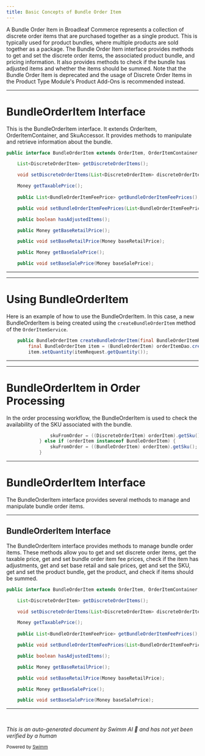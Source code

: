```yaml
---
title: Basic Concepts of Bundle Order Item
---
```

A Bundle Order Item in Broadleaf Commerce represents a collection of discrete order items that are purchased together as a single product. This is typically used for product bundles, where multiple products are sold together as a package. The Bundle Order Item interface provides methods to get and set the discrete order items, the associated product bundle, and pricing information. It also provides methods to check if the bundle has adjusted items and whether the items should be summed. Note that the Bundle Order Item is deprecated and the usage of Discrete Order Items in the Product Type Module's Product Add-Ons is recommended instead.

<SwmSnippet path="/core/broadleaf-framework/src/main/java/org/broadleafcommerce/core/order/domain/BundleOrderItem.java" line="31">

---

# BundleOrderItem Interface

This is the BundleOrderItem interface. It extends OrderItem, OrderItemContainer, and SkuAccessor. It provides methods to manipulate and retrieve information about the bundle.

```java
public interface BundleOrderItem extends OrderItem, OrderItemContainer, SkuAccessor {

    List<DiscreteOrderItem> getDiscreteOrderItems();

    void setDiscreteOrderItems(List<DiscreteOrderItem> discreteOrderItems);

    Money getTaxablePrice();
    
    public List<BundleOrderItemFeePrice> getBundleOrderItemFeePrices();

    public void setBundleOrderItemFeePrices(List<BundleOrderItemFeePrice> bundleOrderItemFeePrices);

    public boolean hasAdjustedItems();

    public Money getBaseRetailPrice();

    public void setBaseRetailPrice(Money baseRetailPrice);

    public Money getBaseSalePrice();

    public void setBaseSalePrice(Money baseSalePrice);
```

---

</SwmSnippet>

<SwmSnippet path="/core/broadleaf-framework/src/main/java/org/broadleafcommerce/core/order/service/OrderItemServiceImpl.java" line="346">

---

# Using BundleOrderItem

Here is an example of how to use the BundleOrderItem. In this case, a new BundleOrderItem is being created using the `createBundleOrderItem` method of the `OrderItemService`.

```java
    public BundleOrderItem createBundleOrderItem(final BundleOrderItemRequest itemRequest) {
        final BundleOrderItem item = (BundleOrderItem) orderItemDao.create(OrderItemType.BUNDLE);
        item.setQuantity(itemRequest.getQuantity());
```

---

</SwmSnippet>

<SwmSnippet path="/core/broadleaf-framework/src/main/java/org/broadleafcommerce/core/order/service/workflow/CheckAddAvailabilityActivity.java" line="91">

---

# BundleOrderItem in Order Processing

In the order processing workflow, the BundleOrderItem is used to check the availability of the SKU associated with the bundle.

```java
                skuFromOrder = ((DiscreteOrderItem) orderItem).getSku();
            } else if (orderItem instanceof BundleOrderItem) {
                skuFromOrder = ((BundleOrderItem) orderItem).getSku();
            }
```

---

</SwmSnippet>

# BundleOrderItem Interface

The BundleOrderItem interface provides several methods to manage and manipulate bundle order items.

<SwmSnippet path="/core/broadleaf-framework/src/main/java/org/broadleafcommerce/core/order/domain/BundleOrderItem.java" line="31">

---

## BundleOrderItem Interface

The BundleOrderItem interface provides methods to manage bundle order items. These methods allow you to get and set discrete order items, get the taxable price, get and set bundle order item fee prices, check if the item has adjustments, get and set base retail and sale prices, get and set the SKU, get and set the product bundle, get the product, and check if items should be summed.

```java
public interface BundleOrderItem extends OrderItem, OrderItemContainer, SkuAccessor {

    List<DiscreteOrderItem> getDiscreteOrderItems();

    void setDiscreteOrderItems(List<DiscreteOrderItem> discreteOrderItems);

    Money getTaxablePrice();
    
    public List<BundleOrderItemFeePrice> getBundleOrderItemFeePrices();

    public void setBundleOrderItemFeePrices(List<BundleOrderItemFeePrice> bundleOrderItemFeePrices);

    public boolean hasAdjustedItems();

    public Money getBaseRetailPrice();

    public void setBaseRetailPrice(Money baseRetailPrice);

    public Money getBaseSalePrice();

    public void setBaseSalePrice(Money baseSalePrice);
```

---

</SwmSnippet>

&nbsp;

*This is an auto-generated document by Swimm AI 🌊 and has not yet been verified by a human*

<SwmMeta version="3.0.0" repo-id="Z2l0aHViJTNBJTNBQnJvYWRsZWFmQ29tbWVyY2UtZGVtbyUzQSUzQWdpbGFkbmF2b3Q=" repo-name="BroadleafCommerce-demo" doc-type="overview"><sup>Powered by [Swimm](/)</sup></SwmMeta>
